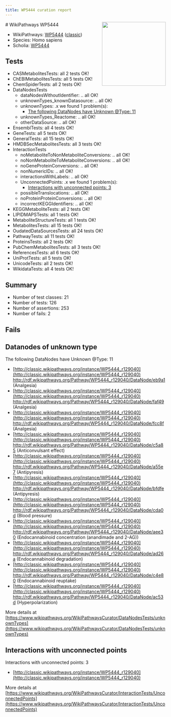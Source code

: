 ```yaml
---
title: WP5444 curation report
---
```


<img style="float: right; width: 200px" src="https://upload.wikimedia.org/wikipedia/commons/thumb/8/83/Wplogo_with_text_500.png/640px-Wplogo_with_text_500.png" />
# WikiPathways WP5444

* WikiPathways: [WP5444](https://wikipathways.org/pathways/WP5444) ([classic](https://classic.wikipathways.org/instance/WP5444))
* Species: Homo sapiens
* Scholia: [WP5444](https://scholia.toolforge.org/wikipathways/WP5444)
## Tests
* CASMetabolitesTests: all 2 tests OK!
* ChEBIMetabolitesTests: all 5 tests OK!
* ChemSpiderTests: all 2 tests OK!
* DataNodesTests
    * dataNodesWithoutIdentifier: .. all OK!
    * unknownTypes_knownDatasource: .. all OK!
    * unknownTypes: .x we found 1 problem(s):
        * [The following DataNodes have Unknown @Type: 11](#ef950832)
    * unknownTypes_Reactome: .. all OK!
    * otherDataSource: .. all OK!
* EnsemblTests: all 4 tests OK!
* GeneTests: all 5 tests OK!
* GeneralTests: all 15 tests OK!
* HMDBSecMetabolitesTests: all 3 tests OK!
* InteractionTests
    * noMetaboliteToNonMetaboliteConversions: .. all OK!
    * noNonMetaboliteToMetaboliteConversions: .. all OK!
    * noGeneProteinConversions: .. all OK!
    * nonNumericIDs: .. all OK!
    * interactionsWithLabels: .. all OK!
    * UnconnectedPoints: .x we found 1 problem(s):
        * [Interactions with unconnected points: 3](#35a61adb)
    * possibleTranslocations: .. all OK!
    * noProteinProteinConversions: .. all OK!
    * incorrectKEGGIdentifiers: .. all OK!
* KEGGMetaboliteTests: all 2 tests OK!
* LIPIDMAPSTests: all 1 tests OK!
* MetaboliteStructureTests: all 1 tests OK!
* MetabolitesTests: all 15 tests OK!
* OudatedDataSourcesTests: all 24 tests OK!
* PathwayTests: all 11 tests OK!
* ProteinsTests: all 2 tests OK!
* PubChemMetabolitesTests: all 3 tests OK!
* ReferencesTests: all 6 tests OK!
* UniProtTests: all 5 tests OK!
* UnicodeTests: all 2 tests OK!
* WikidataTests: all 4 tests OK!


## Summary

* Number of test classes: 21
* Number of tests: 126
* Number of assertions: 253
* Number of fails: 2

## Fails

<a name="ef950832" />

## Datanodes of unknown type

The following DataNodes have Unknown @Type: 11

* [http://classic.wikipathways.org/instance/WP5444_r129040](http://classic.wikipathways.org/instance/WP5444_r129040) http://rdf.wikipathways.org/Pathway/WP5444_r129040/DataNode/eb9a1 (Analgesia)
* [http://classic.wikipathways.org/instance/WP5444_r129040](http://classic.wikipathways.org/instance/WP5444_r129040) http://rdf.wikipathways.org/Pathway/WP5444_r129040/DataNode/faf49 (Analgesia)
* [http://classic.wikipathways.org/instance/WP5444_r129040](http://classic.wikipathways.org/instance/WP5444_r129040) http://rdf.wikipathways.org/Pathway/WP5444_r129040/DataNode/fcc8f (Analgesia)
* [http://classic.wikipathways.org/instance/WP5444_r129040](http://classic.wikipathways.org/instance/WP5444_r129040) http://rdf.wikipathways.org/Pathway/WP5444_r129040/DataNode/c5a85 (Anticonvulsant effect)
* [http://classic.wikipathways.org/instance/WP5444_r129040](http://classic.wikipathways.org/instance/WP5444_r129040) http://rdf.wikipathways.org/Pathway/WP5444_r129040/DataNode/a55e7 (Antipyresis)
* [http://classic.wikipathways.org/instance/WP5444_r129040](http://classic.wikipathways.org/instance/WP5444_r129040) http://rdf.wikipathways.org/Pathway/WP5444_r129040/DataNode/bfdfe (Antipyresis)
* [http://classic.wikipathways.org/instance/WP5444_r129040](http://classic.wikipathways.org/instance/WP5444_r129040) http://rdf.wikipathways.org/Pathway/WP5444_r129040/DataNode/cda0d (Blood pressure)
* [http://classic.wikipathways.org/instance/WP5444_r129040](http://classic.wikipathways.org/instance/WP5444_r129040) http://rdf.wikipathways.org/Pathway/WP5444_r129040/DataNode/aee30 (Endocannabinoid
concentration
(anandimade and 2-AG))
* [http://classic.wikipathways.org/instance/WP5444_r129040](http://classic.wikipathways.org/instance/WP5444_r129040) http://rdf.wikipathways.org/Pathway/WP5444_r129040/DataNode/ad26a (Endocannabinoid
degradation)
* [http://classic.wikipathways.org/instance/WP5444_r129040](http://classic.wikipathways.org/instance/WP5444_r129040) http://rdf.wikipathways.org/Pathway/WP5444_r129040/DataNode/c4e80 (Endocannabinoid
reuptake)
* [http://classic.wikipathways.org/instance/WP5444_r129040](http://classic.wikipathways.org/instance/WP5444_r129040) http://rdf.wikipathways.org/Pathway/WP5444_r129040/DataNode/ac53d (Hyperpolarization)


More details at [https://www.wikipathways.org/WikiPathwaysCurator/DataNodesTests/unknownTypes](https://www.wikipathways.org/WikiPathwaysCurator/DataNodesTests/unknownTypes)

<a name="35a61adb" />

## Interactions with unconnected points

Interactions with unconnected points: 3

* [http://classic.wikipathways.org/instance/WP5444_r129040](http://classic.wikipathways.org/instance/WP5444_r129040)


More details at [https://www.wikipathways.org/WikiPathwaysCurator/InteractionTests/UnconnectedPoints](https://www.wikipathways.org/WikiPathwaysCurator/InteractionTests/UnconnectedPoints)

